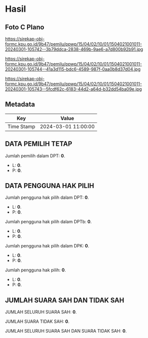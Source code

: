 # Hasil

## Foto C Plano

https://sirekap-obj-formc.kpu.go.id/9b47/pemilu/ppwp/15/04/02/10/01/1504021001011-20240301-105742--3b79ddca-2838-469b-9ae6-a7d800b92b91.jpg

https://sirekap-obj-formc.kpu.go.id/9b47/pemilu/ppwp/15/04/02/10/01/1504021001011-20240301-105744--41a3d115-bdc6-4589-987f-0aa0b8d37d04.jpg

https://sirekap-obj-formc.kpu.go.id/9b47/pemilu/ppwp/15/04/02/10/01/1504021001011-20240301-105743--5fcdf62c-6183-44d2-a64d-b32dd54ba09e.jpg


## Metadata

| Key        | Value               |
| ---------- | ------------------- |
| Time Stamp | 2024-03-01 11:00:00 |


## DATA PEMILIH TETAP

Jumlah pemilih dalam DPT: **0**.
 * L: **0**.
 * P: **0**.

## DATA PENGGUNA HAK PILIH

Jumlah pengguna hak pilih dalam DPT: **0**.
 * L: **0**.
 * P: **0**.

Jumlah pengguna hak pilih dalam DPTb: **0**.
 * L: **0**.
 * P: **0**.

Jumlah pengguna hak pilih dalam DPK: **0**.
 * L: **0**.
 * P: **0**.

Jumlah pengguna hak pilih: **0**.
 * L: **0**.
 * P: **0**.

## JUMLAH SUARA SAH DAN TIDAK SAH

JUMLAH SELURUH SUARA SAH: **0**.

JUMLAH SUARA TIDAK SAH: **0**.

JUMLAH SELURUH SUARA SAH DAN SUARA TIDAK SAH: **0**.


